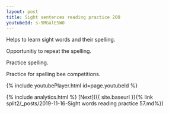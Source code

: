 ```yaml
---
layout: post
title: Sight sentences reading practice 208
youtubeId: s-9MGalESW0
---
```

 
 
Helps to learn sight words and their spelling.

Opportunitiy to repeat the spelling. 

Practice spelling. 
 
Practice for spelling bee competitions. 
 
{% include youtubePlayer.html id=page.youtubeId %}
 
 
{% include analytics.html %} 
[Next]({{ site.baseurl }}{% link  split2/_posts/2019-11-16-Sight words reading practice 57.md%})
 
